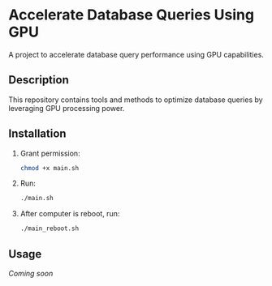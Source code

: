 # Accelerate Database Queries Using GPU

A project to accelerate database query performance using GPU capabilities.

## Description

This repository contains tools and methods to optimize database queries by leveraging GPU processing power.

## Installation

1. Grant permission:

   ```sh
   chmod +x main.sh
   ```
1. Run:

   ```sh
   ./main.sh
   ```
1. After computer is reboot, run:

   ```sh
   ./main_reboot.sh
   ```
## Usage

_Coming soon_
